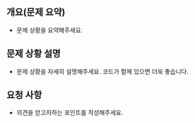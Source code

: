 ## 개요(문제 요약)
- 문제 상황을 요약해주세요.

## 문제 상황 설명
- 문제 상황을 자세히 설명해주세요. 코드가 함께 있으면 더욱 좋습니다.

## 요청 사항
- 의견을 얻고자하는 포인트를 작성해주세요. 